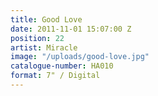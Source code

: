 ```yaml
---
title: Good Love
date: 2011-11-01 15:07:00 Z
position: 22
artist: Miracle
image: "/uploads/good-love.jpg"
catalogue-number: HA010
format: 7" / Digital
---
```


